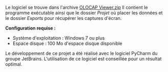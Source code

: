 Le logiciel se trouve dans l'archive [OLOCAP Viewer.zip](OLOCAP%20Viewer.zip) 
Il contient le programme exécutable ainsi que le dossier *Projet* où placer les données et le dossier *Exports* pour récupérer les captures d'écran.

**Configuration requise :**
* Système d'exploitation : Windows 7 ou plus
* Espace disque : 100 Mo d'espace disque disponible

Le développement de ce projet a été réalisé avec le logiciel PyCharm du groupe JetBrains.
L'utilisation de ce logiciel est conseillée pour un résultat optimal.
